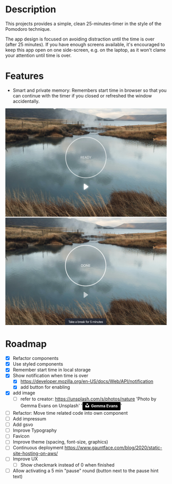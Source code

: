 # Description

This projects provides a simple, clean 25-minutes-timer in the style of the Pomodoro technique.

The app design is focused on avoiding distraction until the time is over (after 25 minutes).
If you have enough screens available, it's encouraged to keep this app open on one side-screen, e.g. on the laptop, as it won't clame your attention until time is over.

# Features

- Smart and private memory: Remembers start time in browser so that you can continue with the timer if you closed or refreshed the window accidentally.

![Demo picture](docs/demo-initial-v2.png)
![Demo picture](docs/demo-completed-v2.png)

# Roadmap

- [x] Refactor components
- [x] Use styled components
- [x] Remember start time in local storage
- [x] Show notification when time is over
  - [x] https://developer.mozilla.org/en-US/docs/Web/API/notification
  - [x] add button for enabling
- [x] add image
  - [ ] refer to creator: https://unsplash.com/s/photos/nature
        'Photo by Gemma Evans on Unsplash'
        '<a style="background-color:black;color:white;text-decoration:none;padding:4px 6px;font-family:-apple-system, BlinkMacSystemFont, &quot;San Francisco&quot;, &quot;Helvetica Neue&quot;, Helvetica, Ubuntu, Roboto, Noto, &quot;Segoe UI&quot;, Arial, sans-serif;font-size:12px;font-weight:bold;line-height:1.2;display:inline-block;border-radius:3px" href="https://unsplash.com/@stayandroam?utm_medium=referral&amp;utm_campaign=photographer-credit&amp;utm_content=creditBadge" target="_blank" rel="noopener noreferrer" title="Download free do whatever you want high-resolution photos from Gemma Evans"><span style="display:inline-block;padding:2px 3px"><svg xmlns="http://www.w3.org/2000/svg" style="height:12px;width:auto;position:relative;vertical-align:middle;top:-2px;fill:white" viewBox="0 0 32 32"><title>unsplash-logo</title><path d="M10 9V0h12v9H10zm12 5h10v18H0V14h10v9h12v-9z"></path></svg></span><span style="display:inline-block;padding:2px 3px">Gemma Evans</span></a>'
- [ ] Refactor: Move time related code into own component
- [ ] Add impressum
- [ ] Add gsvo
- [ ] Improve Typography
- [ ] Favicon
- [ ] Improve theme (spacing, font-size, graphics)
- [ ] Continuous deployment
      https://www.gauntface.com/blog/2020/static-site-hosting-on-aws/
- [ ] Improve UX
  - [ ] Show checkmark instead of 0 when finished
- [ ] Allow activating a 5 min "pause" round (button next to the pause hint text)
